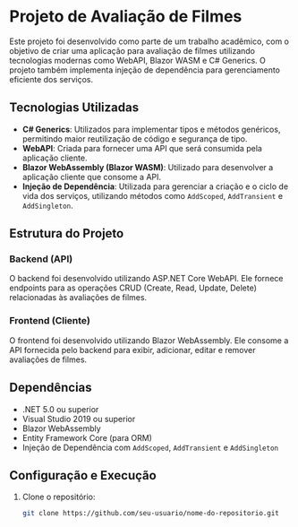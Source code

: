 # Projeto de Avaliação de Filmes

Este projeto foi desenvolvido como parte de um trabalho acadêmico, com o objetivo de criar uma aplicação para avaliação de filmes utilizando tecnologias modernas como WebAPI, Blazor WASM e C# Generics. O projeto também implementa injeção de dependência para gerenciamento eficiente dos serviços.

## Tecnologias Utilizadas

- **C# Generics**: Utilizados para implementar tipos e métodos genéricos, permitindo maior reutilização de código e segurança de tipo.
- **WebAPI**: Criada para fornecer uma API que será consumida pela aplicação cliente.
- **Blazor WebAssembly (Blazor WASM)**: Utilizado para desenvolver a aplicação cliente que consome a API.
- **Injeção de Dependência**: Utilizada para gerenciar a criação e o ciclo de vida dos serviços, utilizando métodos como `AddScoped`, `AddTransient` e `AddSingleton`.

## Estrutura do Projeto

### Backend (API)

O backend foi desenvolvido utilizando ASP.NET Core WebAPI. Ele fornece endpoints para as operações CRUD (Create, Read, Update, Delete) relacionadas às avaliações de filmes.

### Frontend (Cliente)

O frontend foi desenvolvido utilizando Blazor WebAssembly. Ele consome a API fornecida pelo backend para exibir, adicionar, editar e remover avaliações de filmes.

## Dependências

- .NET 5.0 ou superior
- Visual Studio 2019 ou superior
- Blazor WebAssembly
- Entity Framework Core (para ORM)
- Injeção de Dependência com `AddScoped`, `AddTransient` e `AddSingleton`

## Configuração e Execução

1. Clone o repositório:
   ```bash
   git clone https://github.com/seu-usuario/nome-do-repositorio.git
